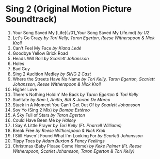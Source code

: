 # Sing 2 (Original Motion Picture Soundtrack)

1. Your Song Saved My [Life](./01_Your Song Saved My Life.md) _by U2_
2. Let's Go Crazy _by Tori Kelly, Taron Egerton, Reese Witherspoon & Nick Kroll_
3. Can't Feel My Face _by Kiana Ledé_
4. Goodbye Yellow Brick Road
5. Heads Will Roll _by Scarlett Johansson_
6. Holes
7. Bad Guy
8. Sing 2 Audition Medley _by SING 2 Cast_
9. Where the Streets Have No Name _by Tori Kelly, Taron Egerton, Scarlett Johansson, Reese Witherspoon & Nick Kroll_
10. Higher Love
11. There's Nothing Holdin' Me Back _by Taron Egerton & Tori Kelly_
12. Suéltate _by Sam I, Anitta, BIA & Jarian De Marco_
13. Stuck in A Moment You Can't Get Out Of _by Scarlett Johansson_
14. Soy Yo (Sing 2 Mix) _by Bomba Estéreo_
15. A Sky Full of Stars _by Taron Egerton_
16. Could Have Been Me _by Halsey_
17. I Say A Little Prayer _by Tori Kelly (Ft. Pharrell Williams)_
18. Break Free _by Reese Witherspoon & Nick Kroll_
19. I Still Haven't Found What I'm Looking For _by Scarlett Johansson_
20. Tippy Toes _by Adam Buxton & Fancy Feelings_
21. Christmas (Baby Please Come Home) _by Keke Palmer (Ft. Reese Witherspoon, Scarlet Johansson, Taron Egerton & Tori Kelly)_
